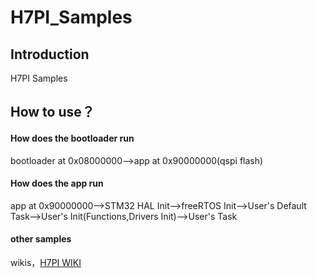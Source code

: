 # H7PI_Samples

## Introduction
H7PI Samples

## How to use？

#### How does the bootloader run
bootloader at 0x08000000-->app at 0x90000000(qspi flash)

#### How does the app run
app at 0x90000000-->STM32 HAL Init-->freeRTOS Init-->User's Default Task-->User's Init(Functions,Drivers Init)-->User's Task

#### other samples
wikis，[H7PI WIKI](https://github.com/PinoDM/H7PI)

